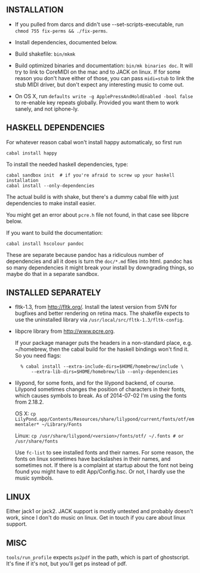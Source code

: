 ## INSTALLATION

- If you pulled from darcs and didn't use --set-scripts-executable, run
`chmod 755 fix-perms && ./fix-perms`.

- Install dependencies, documented below.

- Build shakefile: `bin/mkmk`

- Build optimized binaries and documentation: `bin/mk binaries doc`.  It will
try to link to CoreMIDI on the mac and to JACK on linux.  If for some reason
you don't have either of those, you can pass `midi=stub` to link the stub MIDI
driver, but don't expect any interesting music to come out.

- On OS X, run `defaults write -g ApplePressAndHoldEnabled -bool false` to
re-enable key repeats globally.  Provided you want them to work sanely, and
not iphone-ly.

## HASKELL DEPENDENCIES

For whatever reason cabal won't install happy automaticaly, so first run

    cabal install happy

To install the needed haskell dependencies, type:

    cabal sandbox init  # if you're afraid to screw up your haskell installation
    cabal install --only-dependencies

The actual build is with shake, but there's a dummy cabal file with just
dependencies to make install easier.

You might get an error about `pcre.h` file not found, in that case see libpcre
below.

If you want to build the documentation:

    cabal install hscolour pandoc

These are separate because pandoc has a ridiculous number of dependencies and
all it does is turn the `doc/*.md` files into html.  pandoc has so many
dependencies it might break your install by downgrading things, so maybe do
that in a separate sandbox.

## INSTALLED SEPARATELY

- fltk-1.3, from <http://fltk.org/>.  Install the latest version from SVN
for bugfixes and better rendering on retina macs.  The shakefile expects to
use the uninstalled library via `/usr/local/src/fltk-1.3/fltk-config`.

- libpcre library from <http://www.pcre.org>.

    If your package manager puts the headers in a non-standard place, e.g.
~/homebrew, then the cabal build for the haskell bindings won't find it.  So
you need flags:

        % cabal install --extra-include-dirs=$HOME/homebrew/include \
            --extra-lib-dirs=$HOME/homebrew/lib --only-dependencies

- lilypond, for some fonts, and for the lilypond backend, of course.
Lilypond sometimes changes the position of characters in their fonts, which
causes symbols to break.  As of 2014-07-02 I'm using the fonts from 2.18.2.

    OS X: `cp LilyPond.app/Contents/Resources/share/lilypond/current/fonts/otf/emmentaler* ~/Library/Fonts`

    Linux: `cp /usr/share/lilypond/<version>/fonts/otf/ ~/.fonts # or /usr/share/fonts`

    Use `fc-list` to see installed fonts and their names.  For some reason, the
fonts on linux sometimes have backslashes in their names, and sometimes not.
If there is a complaint at startup about the font not being found you might
have to edit App/Config.hsc.  Or not, I hardly use the music symbols.

## LINUX

Either jack1 or jack2.  JACK support is mostly untested and probably doesn't
work, since I don't do music on linux.  Get in touch if you care about linux
support.

## MISC

`tools/run_profile` expects `ps2pdf` in the path, which is part of ghostscript.
It's fine if it's not, but you'll get ps instead of pdf.
